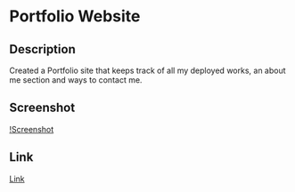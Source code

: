 # Portfolio Website

## Description

Created a Portfolio site that keeps track of all my deployed works, an about me section and ways to contact me.

## Screenshot

[!Screenshot](./portfolio_website.PNG)

## Link

[Link](https://lwalker107.github.io/week2_codingbootcamp/)